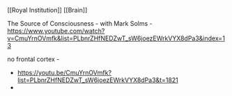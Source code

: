 [[Royal Institution]]  [[Brain]]  

The Source of Consciousness - with Mark Solms - https://www.youtube.com/watch?v=CmuYrnOVmfk&list=PLbnrZHfNEDZwT_sW6joezEWrkVYX8dPa3&index=13

no frontal cortex - 
- https://youtu.be/CmuYrnOVmfk?list=PLbnrZHfNEDZwT_sW6joezEWrkVYX8dPa3&t=1821
- 

